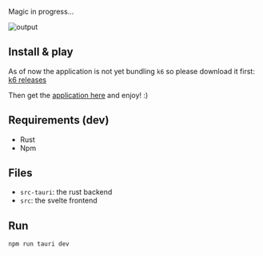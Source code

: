 Magic in progress...

![output](https://github.com/Llandy3d/kroco6/assets/16627175/7736d612-71af-4564-b141-9da4ff6a4117)

## Install & play

As of now the application is not yet bundling `k6` so please download it first: [k6 releases
](https://github.com/grafana/k6/releases)

Then get the [application here](https://github.com/Llandy3d/kroco6/releases) and enjoy! :)


## Requirements (dev)

- Rust
- Npm

## Files

- `src-tauri`: the rust backend
- `src`: the svelte frontend

## Run

`npm run tauri dev`
